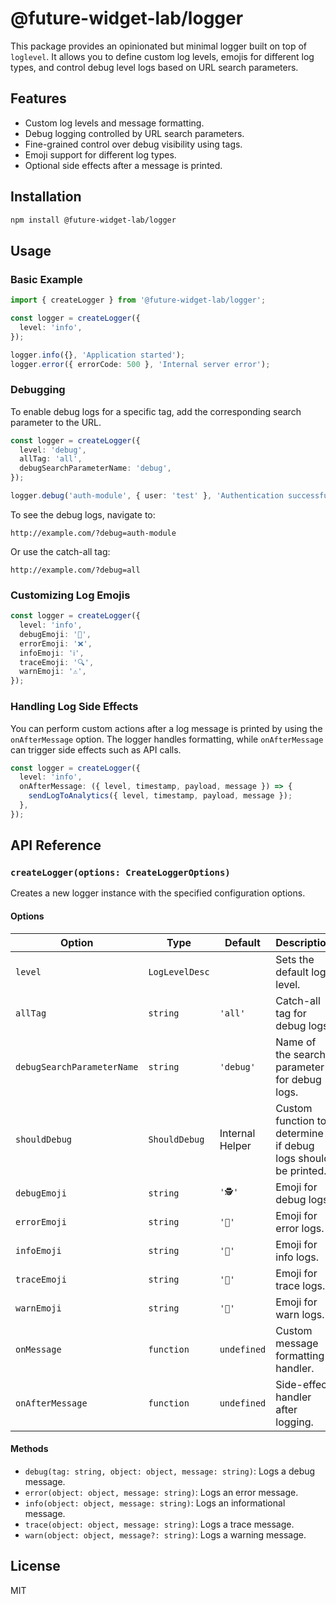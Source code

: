 # @future-widget-lab/logger

This package provides an opinionated but minimal logger built on top of `loglevel`. It allows you to define custom log levels, emojis for different log types, and control debug level logs based on URL search parameters.

## Features

- Custom log levels and message formatting.
- Debug logging controlled by URL search parameters.
- Fine-grained control over debug visibility using tags.
- Emoji support for different log types.
- Optional side effects after a message is printed.

## Installation

```bash
npm install @future-widget-lab/logger
```

## Usage

### Basic Example

```typescript
import { createLogger } from '@future-widget-lab/logger';

const logger = createLogger({
  level: 'info',
});

logger.info({}, 'Application started');
logger.error({ errorCode: 500 }, 'Internal server error');
```

### Debugging

To enable debug logs for a specific tag, add the corresponding search parameter to the URL.

```typescript
const logger = createLogger({
  level: 'debug',
  allTag: 'all',
  debugSearchParameterName: 'debug',
});

logger.debug('auth-module', { user: 'test' }, 'Authentication successful');
```

To see the debug logs, navigate to:

```
http://example.com/?debug=auth-module
```

Or use the catch-all tag:

```
http://example.com/?debug=all
```

### Customizing Log Emojis

```typescript
const logger = createLogger({
  level: 'info',
  debugEmoji: '🐛',
  errorEmoji: '❌',
  infoEmoji: 'ℹ️',
  traceEmoji: '🔍',
  warnEmoji: '⚠️',
});
```

### Handling Log Side Effects

You can perform custom actions after a log message is printed by using the `onAfterMessage` option. The logger handles formatting, while `onAfterMessage` can trigger side effects such as API calls.

```typescript
const logger = createLogger({
  level: 'info',
  onAfterMessage: ({ level, timestamp, payload, message }) => {
    sendLogToAnalytics({ level, timestamp, payload, message });
  },
});
```

## API Reference

### `createLogger(options: CreateLoggerOptions)`

Creates a new logger instance with the specified configuration options.

#### Options

| Option                     | Type           | Default         | Description                                                   |
| -------------------------- | -------------- | --------------- | ------------------------------------------------------------- |
| `level`                    | `LogLevelDesc` |                 | Sets the default log level.                                   |
| `allTag`                   | `string`       | `'all'`         | Catch-all tag for debug logs.                                 |
| `debugSearchParameterName` | `string`       | `'debug'`       | Name of the search parameter for debug logs.                  |
| `shouldDebug`              | `ShouldDebug`  | Internal Helper | Custom function to determine if debug logs should be printed. |
| `debugEmoji`               | `string`       | `'🕵'`          | Emoji for debug logs.                                         |
| `errorEmoji`               | `string`       | `'📕'`          | Emoji for error logs.                                         |
| `infoEmoji`                | `string`       | `'📘'`          | Emoji for info logs.                                          |
| `traceEmoji`               | `string`       | `'📓'`          | Emoji for trace logs.                                         |
| `warnEmoji`                | `string`       | `'📒'`          | Emoji for warn logs.                                          |
| `onMessage`                | `function`     | `undefined`     | Custom message formatting handler.                            |
| `onAfterMessage`           | `function`     | `undefined`     | Side-effect handler after logging.                            |

#### Methods

- `debug(tag: string, object: object, message: string)`: Logs a debug message.
- `error(object: object, message: string)`: Logs an error message.
- `info(object: object, message: string)`: Logs an informational message.
- `trace(object: object, message: string)`: Logs a trace message.
- `warn(object: object, message?: string)`: Logs a warning message.

## License

MIT
